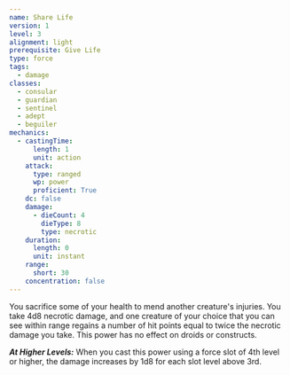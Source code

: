 ```yaml
---
name: Share Life
version: 1
level: 3
alignment: light
prerequisite: Give Life
type: force
tags:
  - damage
classes:
  - consular
  - guardian
  - sentinel
  - adept
  - beguiler
mechanics:
  - castingTime:
      length: 1
      unit: action
    attack:
      type: ranged
      wp: power
      proficient: True
    dc: false
    damage:
      - dieCount: 4
        dieType: 8
        type: necrotic
    duration:
      length: 0
      unit: instant
    range:
      short: 30
    concentration: false
---
```

You sacrifice some of your health to mend another creature's injuries. You take 4d8 necrotic damage, and one creature of your choice that you can see within range regains a number of hit points equal to twice the necrotic damage you take. This power has no effect on droids or constructs.

***__At Higher Levels__:*** When you cast this power using a force slot of 4th level or higher, the damage increases by 1d8 for each slot level above 3rd.
    